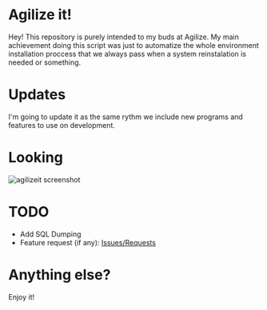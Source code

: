 # Agilize it!
Hey! This repository is purely intended to my buds at Agilize. My main achievement doing this script was just to automatize the whole environment installation proccess that we always pass when a system reinstalation is needed or something. 

# Updates
I'm going to update it as the same rythm we include new programs and features to use on development.

# Looking
![agilizeit screenshot](https://raw.githubusercontent.com/vaporwavie/agilizeit/master/agilizeit.png "Looks nice, eh?")


# TODO
* Add SQL Dumping
* Feature request (if any): [Issues/Requests](https://github.com/vaporwavie/agilizeit/issues)

# Anything else?
Enjoy it!
